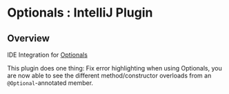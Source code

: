 # Optionals : IntelliJ Plugin

## Overview

IDE Integration for [Optionals](https://github.com/MaowImpl/Optionals)<br>

This plugin does one thing: Fix error highlighting when using Optionals, you are now able to see the different method/constructor overloads from an `@Optional`-annotated member.

